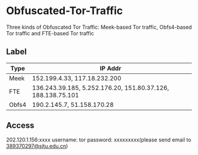 # Obfuscated-Tor-Traffic
Three kinds of Obfuscated Tor Traffic: Meek-based Tor traffic, Obfs4-based Tor traffic and FTE-based Tor traffic

## Label
|  Type   | IP Addr  |
|  ----  | ----  |
| Meek  | 152.199.4.33, 117.18.232.200 |
| FTE | 136.243.39.185, 5.252.176.20, 151.80.37.126, 188.138.75.101 |
| Obfs4  | 190.2.145.7, 51.158.170.28 |

## Access
202.120.1.156:xxxx
username: tor
password: xxxxxxxxx(please send email to 389370297@sjtu.edu.cn)

